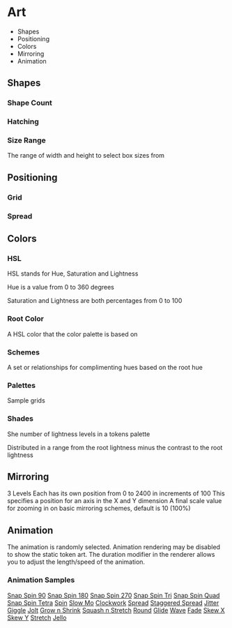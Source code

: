 # Art
- Shapes
- Positioning
- Colors
- Mirroring
- Animation

## Shapes
### Shape Count
### Hatching
### Size Range
The range of width and height to select box sizes from

## Positioning
### Grid
### Spread

## Colors
### HSL
HSL stands for Hue, Saturation and Lightness

Hue is a value from 0 to 360 degrees

Saturation and Lightness are both percentages from 0 to 100 


### Root Color
A HSL color that the color palette is based on

### Schemes
A set or relationships for complimenting hues based on the root hue

### Palettes
Sample grids

### Shades
She number of lightness levels in a tokens palette

Distributed in a range from the root lightness minus the contrast to the root lightness

## Mirroring
3 Levels
Each has its own position from 0 to 2400 in increments of 100
This specifies a position for an axis in the X and Y dimension
A final scale value for zooming in on basic mirroring schemes, default is 10 (100%)

## Animation
The animation is randomly selected.
Animation rendering may be disabled to show the static token art.
The duration modifier in the renderer allows you to adjust the length/speed of the animation.

### Animation Samples
[Snap Spin 90](./img/Anim-0.svg)
[Snap Spin 180](./img/Anim-1.svg)
[Snap Spin 270](./img/Anim-2.svg)
[Snap Spin Tri](./img/Anim-3.svg)
[Snap Spin Quad](./img/Anim-4.svg)
[Snap Spin Tetra](./img/Anim-5.svg)
[Spin](./img/Anim-6.svg)
[Slow Mo](./img/Anim-7.svg)
[Clockwork](./img/Anim-8.svg)
[Spread](./img/Anim-9.svg)
[Staggered Spread](./img/Anim-10.svg)
[Jitter](./img/Anim-11.svg)
[Giggle](./img/Anim-12.svg)
[Jolt](./img/Anim-13.svg)
[Grow n Shrink](./img/Anim-14.svg)
[Squash n Stretch](./img/Anim-15.svg)
[Round](./img/Anim-16.svg)
[Glide](./img/Anim-17.svg)
[Wave](./img/Anim-18.svg)
[Fade](./img/Anim-19.svg)
[Skew X](./img/Anim-20.svg)
[Skew Y](./img/Anim-21.svg)
[Stretch](./img/Anim-22.svg)
[Jello](./img/Anim-23.svg)